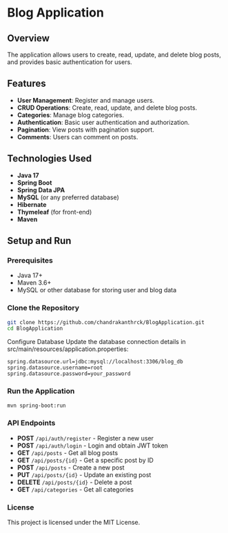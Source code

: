 # Blog Application

## Overview
The application allows users to create, read, update, and delete blog posts, and provides basic authentication for users.

## Features
- **User Management**: Register and manage users.
- **CRUD Operations**: Create, read, update, and delete blog posts.
- **Categories**: Manage blog categories.
- **Authentication**: Basic user authentication and authorization.
- **Pagination**: View posts with pagination support.
- **Comments**: Users can comment on posts.

## Technologies Used
- **Java 17**
- **Spring Boot**
- **Spring Data JPA**
- **MySQL** (or any preferred database)
- **Hibernate**
- **Thymeleaf** (for front-end)
- **Maven**

## Setup and Run

### Prerequisites
- Java 17+
- Maven 3.6+
- MySQL or other database for storing user and blog data

### Clone the Repository
```bash
git clone https://github.com/chandrakanthrck/BlogApplication.git
cd BlogApplication
```
Configure Database
Update the database connection details in src/main/resources/application.properties:
```properties
spring.datasource.url=jdbc:mysql://localhost:3306/blog_db
spring.datasource.username=root
spring.datasource.password=your_password
```
### Run the Application
```bash
mvn spring-boot:run
```

### API Endpoints
- **POST** `/api/auth/register` - Register a new user
- **POST** `/api/auth/login` - Login and obtain JWT token
- **GET** `/api/posts` - Get all blog posts
- **GET** `/api/posts/{id}` - Get a specific post by ID
- **POST** `/api/posts` - Create a new post
- **PUT** `/api/posts/{id}` - Update an existing post
- **DELETE** `/api/posts/{id}` - Delete a post
- **GET** `/api/categories` - Get all categories

### License
This project is licensed under the MIT License.
